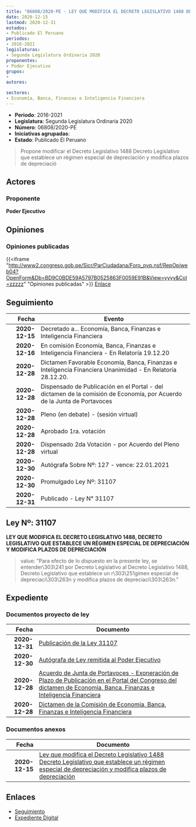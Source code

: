 ```yaml
---
title: "06808/2020-PE - LEY QUE MODIFICA EL DECRETO LEGISLATIVO 1488 DECRETO LEGISLATIVO QUE ESTABLECE UN RÉGIMEN ESPECIAL DE DEPRECIACIÓN Y MODIFICA PLAZOS DE DEPRECIACIÓN"
date: 2020-12-15
lastmod: 2020-12-31
estados:
- Publicado El Peruano
periodos:
- 2016-2021
legislaturas:
- Segunda Legislatura Ordinaria 2020
proponentes:
- Poder Ejecutivo
grupos:
- 
autores:

sectores:
- Economía, Banca, Finanzas e Inteligencia Financiera
---
```

- **Periodo**: 2016-2021
- **Legislatura**: Segunda Legislatura Ordinaria 2020
- **Número**: 06808/2020-PE
- **Iniciativas agrupadas**: 
- **Estado**: Publicado El Peruano

> Propone modificar el Decreto Legislativo 1488 Decreto Legislativo que establece un régimen especial de depreciación y modifica plazos de depreciació


## Actores

### Proponente

**Poder Ejecutivo**

## Opiniones

### Opiniones publicadas

{{<iframe "http://www2.congreso.gob.pe/Sicr/ParCiudadana/Foro_pvp.nsf/RepOpiweb04?OpenForm&Db=BD9C0BDE59A5797B0525863F0059E91B&View=yyyy&Col=zzzzz" "Opiniones publicadas" >}}
[Enlace](http://www2.congreso.gob.pe/Sicr/ParCiudadana/Foro_pvp.nsf/RepOpiweb04?OpenForm&Db=BD9C0BDE59A5797B0525863F0059E91B&View=yyyy&Col=zzzzz)


## Seguimiento

| Fecha | Evento |
|------:|--------|
| **2020-12-15** | Decretado a... Economía, Banca, Finanzas e Inteligencia Financiera |
| **2020-12-16** | En comisión Economía, Banca, Finanzas e Inteligencia Financiera - En Relatoría 19.12.20 |
| **2020-12-28** | Dictamen Favorable Economía, Banca, Finanzas e Inteligencia Financiera Unanimidad - En Relatoría 28.12.20. |
| **2020-12-28** | Dispensado de Publicación en el Portal - del dictamen de la comisión de Economía, por Acuerdo de la Junta de Portavoces |
| **2020-12-28** | Pleno (en debate) - (sesión virtual) |
| **2020-12-28** | Aprobado 1ra. votación |
| **2020-12-28** | Dispensado 2da Votación - por Acuerdo del Pleno virtual |
| **2020-12-30** | Autógrafa Sobre Nº: 127 - vence: 22.01.2021 |
| **2020-12-30** | Promulgado Ley Nº: 31107 |
| **2020-12-31** | Publicado - Ley N° 31107 |

## Ley Nº: 31107

**LEY QUE MODIFICA EL DECRETO LEGISLATIVO 1488, DECRETO LEGISLATIVO QUE ESTABLECE UN RÉGIMEN ESPECIAL DE DEPRECIACIÓN Y MODIFICA PLAZOS DE DEPRECIACIÓN**

> value: "Para efecto de lo dispuesto en la presente ley, se entender\303\241 por Decreto Legislativo al Decreto Legislativo 1488, Decreto Legislativo que establece un r\303\251gimen especial de depreciaci\303\263n y modifica plazos de depreciaci\303\263n."


## Expediente

### Documentos proyecto de ley

| Fecha | Documento |
|------:|-----------|
| **2020-12-31** | [Publicación de la Ley 31107](https://leyes.congreso.gob.pe/Documentos/2016_2021/ADLP/Normas_Legales/31107-LEY.pdf) |
| **2020-12-30** | [Autógrafa de Ley remitida al Poder Ejecutivo](http://www.leyes.congreso.gob.pe/Documentos/2016_2021/Autografas/Ley_y_de_Resolucion_Legislativa/AU06808-20201230.pdf) |
| **2020-12-28** | [Acuerdo de Junta de Portavoces - Exoneración de Plazo de Publicación en el Portal del Congreso del dictamen de Economía, Banca, Finanzas e Inteligencia Financiera](https://leyes.congreso.gob.pe/Documentos/2016_2021/Acuerdos/Junta_Portavoces/AJP06808-20201228.pdf) |
| **2020-12-28** | [Dictamen de la Comisión de Economía, Banca, Finanzas e Inteligencia Financiera](https://leyes.congreso.gob.pe/Documentos/2016_2021/Dictamenes/Proyectos_de_Ley/06808DC09MAY-20201228.pdf) |

### Documentos anexos

| Fecha | Documento |
|------:|-----------|
| **2020-12-15** | [Ley que modifica el Decreto Legislativo 1488 Decreto Legislativo que establece un régimen especial de depreciación y modifica plazos de depreciación](http://www.leyes.congreso.gob.pe/Documentos/2016_2021/Proyectos_de_Ley_y_de_Resoluciones_Legislativas/PL06808-20201215.pdf) |

## Enlaces

- [Seguimiento](http://www2.congreso.gob.pe/Sicr/TraDocEstProc/CLProLey2016.nsf/f7fff46988ca05b1052578e100829cc7/511c3772ad9007ad0525863f005e9fca?OpenDocument)
- [Expediente Digital](http://www2.congreso.gob.pe/Sicr/TraDocEstProc/Expvirt_2011.nsf/visbusqptramdoc1621/06808?opendocument)

